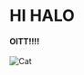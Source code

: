 # HI HALO 
#### OITT!!!!
![Cat](https://tse1.mm.bing.net/th?id=OIP.qkfA6DN_2mBhvhMOo46ykAHaEK&pid=Api&P=0&h=220)
